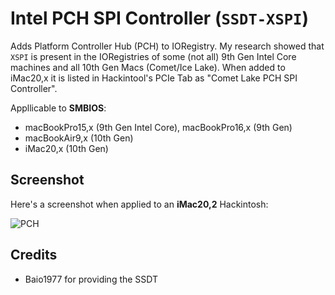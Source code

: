 # Intel PCH SPI Controller (`SSDT-XSPI`) 
Adds Platform Controller Hub (PCH) to IORegistry. My research showed that `XSPI` is present in the IORegistries of some (not all) 9th Gen Intel Core machines and all 10th Gen Macs (Comet/Ice Lake). When added to iMac20,x it is listed in Hackintool's PCIe Tab as "Comet Lake PCH SPI Controller".


Appllicable to **SMBIOS**:

- macBookPro15,x (9th Gen Intel Core), macBookPro16,x (9th Gen)
- macBookAir9,x (10th Gen)
- iMac20,x (10th Gen)


## Screenshot
Here's a screenshot when applied to an **iMac20,2** Hackintosh:

![PCH](https://user-images.githubusercontent.com/76865553/145789067-966c9a2b-39f1-4233-9f4a-a19b3d39c1e0.png)

## Credits
- Baio1977 for providing the SSDT
